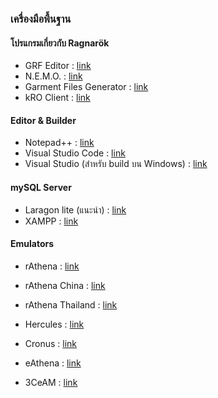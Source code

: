 ### เครื่องมือพื้นฐาน
#### โปรแกรมเกี่ยวกับ Ragnarök

* GRF Editor : [link](https://rathena.org/board/files/file/2766-grf-editor/)
* N.E.M.O. : [link](https://gitlab.com/4144/Nemo/)
* Garment Files Generator : [link](https://github.com/X-EcutiOnner/Garment_Files_Generator)
* kRO Client : [link](http://nemo.herc.ws/downloads/)

#### Editor & Builder

* Notepad++  : [link](https://notepad-plus-plus.org/downloads/)
* Visual Studio Code : [link](https://code.visualstudio.com/)
* Visual Studio (สำหรับ build บน Windows)  : [link](https://visualstudio.microsoft.com/)

#### mySQL Server

* Laragon lite (แนะนำ)  : [link](https://laragon.org/download/)
* XAMPP : [link](https://www.apachefriends.org/index.html)

#### Emulators

* rAthena : [link](https://github.com/rathena/rathena)
* rAthena China : [link](https://github.com/rAthenaCN/rAthenaCN)
* rAthena Thailand : [link](https://github.com/rAthena-Thailand/rathena)


* Hercules : [link](https://github.com/HerculesWS/Hercules)
* Cronus : [link](https://github.com/Cronus-Emulator/Cronus)


* eAthena : [link](https://github.com/eathena/eathena)
* 3CeAM : [link](https://github.com/3CeAM/3CeAM)



